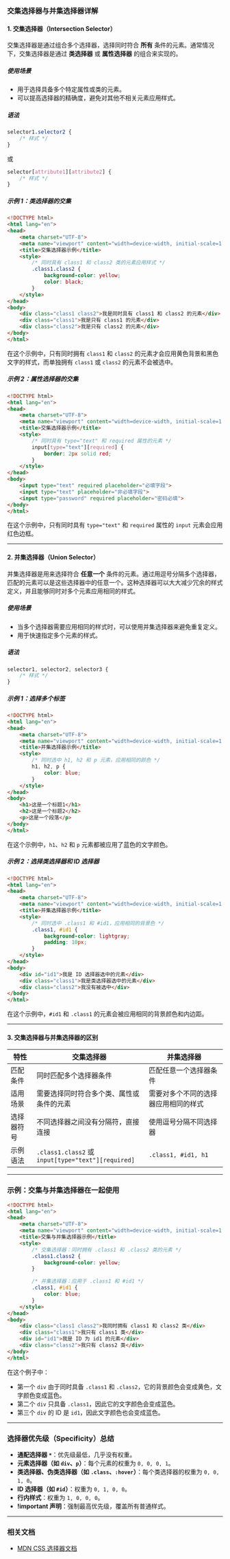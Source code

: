 ### 交集选择器与并集选择器详解

#### 1. 交集选择器（Intersection Selector）

交集选择器是通过组合多个选择器，选择同时符合 **所有** 条件的元素。通常情况下，交集选择器是通过 **类选择器** 或 **属性选择器** 的组合来实现的。

##### 使用场景
- 用于选择具备多个特定属性或类的元素。
- 可以提高选择器的精确度，避免对其他不相关元素应用样式。

##### 语法
```css
selector1.selector2 {
    /* 样式 */
}
```

或
```css
selector[attribute1][attribute2] {
    /* 样式 */
}
```

##### 示例 1：类选择器的交集

```html
<!DOCTYPE html>
<html lang="en">
<head>
    <meta charset="UTF-8">
    <meta name="viewport" content="width=device-width, initial-scale=1.0">
    <title>交集选择器示例</title>
    <style>
        /* 同时具有 class1 和 class2 类的元素应用样式 */
        .class1.class2 {
            background-color: yellow;
            color: black;
        }
    </style>
</head>
<body>
    <div class="class1 class2">我是同时具有 class1 和 class2 的元素</div>
    <div class="class1">我是只有 class1 的元素</div>
    <div class="class2">我是只有 class2 的元素</div>
</body>
</html>
```

在这个示例中，只有同时拥有 `class1` 和 `class2` 的元素才会应用黄色背景和黑色文字的样式，而单独拥有 `class1` 或 `class2` 的元素不会被选中。

##### 示例 2：属性选择器的交集

```html
<!DOCTYPE html>
<html lang="en">
<head>
    <meta charset="UTF-8">
    <meta name="viewport" content="width=device-width, initial-scale=1.0">
    <title>交集选择器示例</title>
    <style>
        /* 同时具有 type="text" 和 required 属性的元素 */
        input[type="text"][required] {
            border: 2px solid red;
        }
    </style>
</head>
<body>
    <input type="text" required placeholder="必填字段">
    <input type="text" placeholder="非必填字段">
    <input type="password" required placeholder="密码必填">
</body>
</html>
```

在这个示例中，只有同时具有 `type="text"` 和 `required` 属性的 `input` 元素会应用红色边框。

---

#### 2. 并集选择器（Union Selector）

并集选择器是用来选择符合 **任意一个** 条件的元素。通过用逗号分隔多个选择器，匹配的元素可以是这些选择器中的任意一个。这种选择器可以大大减少冗余的样式定义，并且能够同时对多个元素应用相同的样式。

##### 使用场景
- 当多个选择器需要应用相同的样式时，可以使用并集选择器来避免重复定义。
- 用于快速指定多个元素的样式。

##### 语法
```css
selector1, selector2, selector3 {
    /* 样式 */
}
```

##### 示例 1：选择多个标签

```html
<!DOCTYPE html>
<html lang="en">
<head>
    <meta charset="UTF-8">
    <meta name="viewport" content="width=device-width, initial-scale=1.0">
    <title>并集选择器示例</title>
    <style>
        /* 同时选中 h1, h2 和 p 元素，应用相同的颜色 */
        h1, h2, p {
            color: blue;
        }
    </style>
</head>
<body>
    <h1>这是一个标题1</h1>
    <h2>这是一个标题2</h2>
    <p>这是一个段落</p>
</body>
</html>
```

在这个示例中，`h1`、`h2` 和 `p` 元素都被应用了蓝色的文字颜色。

##### 示例 2：选择类选择器和 ID 选择器

```html
<!DOCTYPE html>
<html lang="en">
<head>
    <meta charset="UTF-8">
    <meta name="viewport" content="width=device-width, initial-scale=1.0">
    <title>并集选择器示例</title>
    <style>
        /* 同时选中 .class1 和 #id1，应用相同的背景色 */
        .class1, #id1 {
            background-color: lightgray;
            padding: 10px;
        }
    </style>
</head>
<body>
    <div id="id1">我是 ID 选择器选中的元素</div>
    <div class="class1">我是类选择器选中的元素</div>
    <div class="class2">我没有被选中</div>
</body>
</html>
```

在这个示例中，`#id1` 和 `.class1` 的元素会被应用相同的背景颜色和内边距。

---

#### 3. 交集选择器与并集选择器的区别

| 特性            | 交集选择器                                      | 并集选择器                                      |
|-----------------|------------------------------------------------|------------------------------------------------|
| 匹配条件        | 同时匹配多个选择器条件                           | 匹配任意一个选择器条件                           |
| 适用场景        | 需要选择同时符合多个类、属性或条件的元素          | 需要对多个不同的选择器应用相同的样式              |
| 选择器符号      | 不同选择器之间没有分隔符，直接连接                | 使用逗号分隔不同选择器                           |
| 示例语法        | `.class1.class2` 或 `input[type="text"][required]` | `.class1, #id1, h1`                             |

---

### 示例：交集与并集选择器在一起使用

```html
<!DOCTYPE html>
<html lang="en">
<head>
    <meta charset="UTF-8">
    <meta name="viewport" content="width=device-width, initial-scale=1.0">
    <title>交集与并集选择器示例</title>
    <style>
        /* 交集选择器：同时拥有 .class1 和 .class2 类的元素 */
        .class1.class2 {
            background-color: yellow;
        }

        /* 并集选择器：应用于 .class1 和 #id1 */
        .class1, #id1 {
            color: blue;
        }
    </style>
</head>
<body>
    <div class="class1 class2">我同时拥有 class1 和 class2 类</div>
    <div class="class1">我只有 class1 类</div>
    <div id="id1">我是 ID 为 id1 的元素</div>
    <div class="class2">我只有 class2 类</div>
</body>
</html>
```

在这个例子中：
- 第一个 `div` 由于同时具备 `.class1` 和 `.class2`，它的背景颜色会变成黄色，文字颜色变成蓝色。
- 第二个 `div` 只具备 `.class1`，因此它的文字颜色会变成蓝色。
- 第三个 `div` 的 ID 是 `id1`，因此文字颜色也会变成蓝色。

---

### 选择器优先级（Specificity）总结

- **通配选择器 `*`**：优先级最低，几乎没有权重。
- **元素选择器（如 `div`、`p`）**：每个元素的权重为 `0, 0, 0, 1`。
- **类选择器、伪类选择器（如 `.class`、`:hover`）**：每个类选择器的权重为 `0, 0, 1, 0`。
- **ID 选择器（如 `#id`）**：权重为 `0, 1, 0, 0`。
- **行内样式**：权重为 `1, 0, 0, 0`。
- **!important 声明**：强制最高优先级，覆盖所有普通样式。

---

### 相关文档

- [MDN CSS 选择器文档](https://developer.mozilla.org/en-US/docs/Web/CSS/CSS_Selectors)
